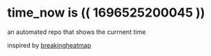 # time_now is (( 1696525200045 ))

an automated repo that shows the currnent time

inspired by [breakingheatmap](https://github.com/breakingheatmap/breakingheatmap)